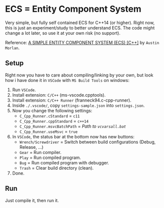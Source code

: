 # ECS = Entity Component System
Very simple, but fully self contained ECS for C++14 (or higher).
Right now, this is just an experiment/study to better understand ECS.
The code might change a lot later, so use it at your own risk (no support).

Reference: [A SIMPLE ENTITY COMPONENT SYSTEM (ECS) [C++]](https://austinmorlan.com/posts/entity_component_system/) by `Austin Morlan`.

## Setup
Right now you have to care about compiling/linking by your own,
but look how i have done it in `VSCode` with `MS Build Tools` on windows:

1. Run `VSCode`.
2. Install extension: `C/C++` (ms-vscode.cpptools).
3. Install extension: `C/C++ Runner` (franneck94.c-cpp-runner).
4. Inside `./.vscode/`, copy `settings-sample.json` into `settings.json`.
5. Now you change the following settings:
   * `C_Cpp_Runner.cStandard` = `c11`
   * `C_Cpp_Runner.cppStandard` = `c++14`
   * `C_Cpp_Runner.msvcBatchPath` = *Path to `vcvarsall.bat`*
   * `C_Cpp_Runner.useMsvc` = `true`
6. In `VSCode`, the status bar at the bottom now has new buttons:
   * `Wrench/Screwdriver` = Switch between build configurations
     (Debug, Release, ...)
   * `Gear` = Run compiler.
   * `Play` = Run compiled program.
   * `Bug` = Run compiled program with debugger.
   * `Trash` = Clear build directory (clean).
7. Done.

## Run
 Just compile it, then run it.
